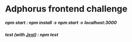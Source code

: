 # Adphorus frontend challenge
##### npm start : npm install -> npm start -> localhost:3000
##### test (with [Jest](https://facebook.github.io/jest/)) :  npm test 

